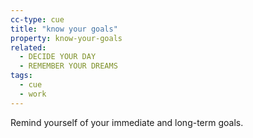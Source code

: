 ```yaml
---
cc-type: cue
title: "know your goals"
property: know-your-goals
related:
  - DECIDE YOUR DAY
  - REMEMBER YOUR DREAMS
tags:
  - cue
  - work
---
```

Remind yourself of your immediate and long-term goals.